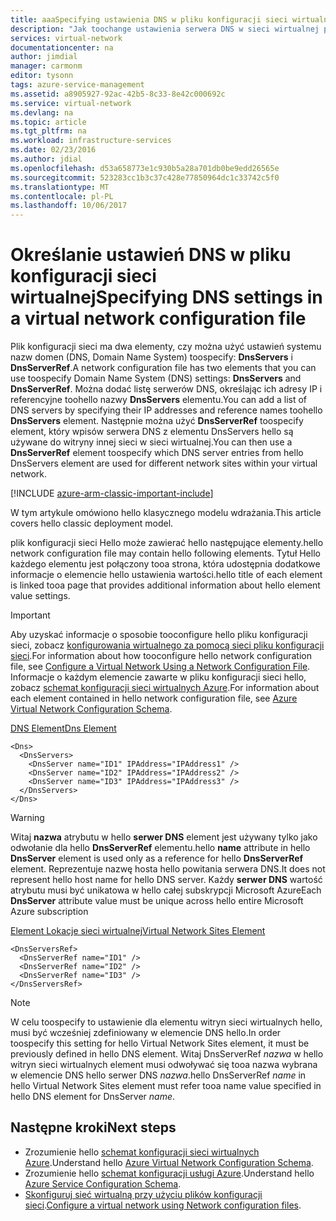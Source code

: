```yaml
---
title: aaaSpecifying ustawienia DNS w pliku konfiguracji sieci wirtualnej | Dokumentacja firmy Microsoft
description: "Jak toochange ustawienia serwera DNS w sieci wirtualnej przy użyciu konfiguracji sieci wirtualnej dla plików w hello klasycznego modelu wdrażania"
services: virtual-network
documentationcenter: na
author: jimdial
manager: carmonm
editor: tysonn
tags: azure-service-management
ms.assetid: a8905927-92ac-42b5-8c33-8e42c000692c
ms.service: virtual-network
ms.devlang: na
ms.topic: article
ms.tgt_pltfrm: na
ms.workload: infrastructure-services
ms.date: 02/23/2016
ms.author: jdial
ms.openlocfilehash: d53a658773e1c930b5a28a701db0be9edd26565e
ms.sourcegitcommit: 523283cc1b3c37c428e77850964dc1c33742c5f0
ms.translationtype: MT
ms.contentlocale: pl-PL
ms.lasthandoff: 10/06/2017
---
```

# <a name="specifying-dns-settings-in-a-virtual-network-configuration-file"></a><span data-ttu-id="1c3b4-103">Określanie ustawień DNS w pliku konfiguracji sieci wirtualnej</span><span class="sxs-lookup"><span data-stu-id="1c3b4-103">Specifying DNS settings in a virtual network configuration file</span></span>
<span data-ttu-id="1c3b4-104">Plik konfiguracji sieci ma dwa elementy, czy można użyć ustawień systemu nazw domen (DNS, Domain Name System) toospecify: **DnsServers** i **DnsServerRef**.</span><span class="sxs-lookup"><span data-stu-id="1c3b4-104">A network configuration file has two elements that you can use toospecify Domain Name System (DNS) settings: **DnsServers** and **DnsServerRef**.</span></span> <span data-ttu-id="1c3b4-105">Można dodać listę serwerów DNS, określając ich adresy IP i referencyjne toohello nazwy **DnsServers** elementu.</span><span class="sxs-lookup"><span data-stu-id="1c3b4-105">You can add a list of DNS servers by specifying their IP addresses and reference names toohello **DnsServers** element.</span></span> <span data-ttu-id="1c3b4-106">Następnie można użyć **DnsServerRef** toospecify element, który wpisów serwera DNS z elementu DnsServers hello są używane do witryny innej sieci w sieci wirtualnej.</span><span class="sxs-lookup"><span data-stu-id="1c3b4-106">You can then use a **DnsServerRef** element toospecify which DNS server entries from hello DnsServers element are used for different network sites within your virtual network.</span></span>

[!INCLUDE [azure-arm-classic-important-include](../../includes/azure-arm-classic-important-include.md)]

<span data-ttu-id="1c3b4-107">W tym artykule omówiono hello klasycznego modelu wdrażania.</span><span class="sxs-lookup"><span data-stu-id="1c3b4-107">This article covers hello classic deployment model.</span></span>

<span data-ttu-id="1c3b4-108">plik konfiguracji sieci Hello może zawierać hello następujące elementy.</span><span class="sxs-lookup"><span data-stu-id="1c3b4-108">hello network configuration file may contain hello following elements.</span></span> <span data-ttu-id="1c3b4-109">Tytuł Hello każdego elementu jest połączony tooa strona, która udostępnia dodatkowe informacje o elemencie hello ustawienia wartości.</span><span class="sxs-lookup"><span data-stu-id="1c3b4-109">hello title of each element is linked tooa page that provides additional information about hello element value settings.</span></span>

> [!IMPORTANT]
> <span data-ttu-id="1c3b4-110">Aby uzyskać informacje o sposobie tooconfigure hello pliku konfiguracji sieci, zobacz [konfigurowania wirtualnego za pomocą sieci pliku konfiguracji sieci](virtual-networks-using-network-configuration-file.md).</span><span class="sxs-lookup"><span data-stu-id="1c3b4-110">For information about how tooconfigure hello network configuration file, see [Configure a Virtual Network Using a Network Configuration File](virtual-networks-using-network-configuration-file.md).</span></span> <span data-ttu-id="1c3b4-111">Informacje o każdym elemencie zawarte w pliku konfiguracji sieci hello, zobacz [schemat konfiguracji sieci wirtualnych Azure](https://msdn.microsoft.com/library/azure/jj157100.aspx).</span><span class="sxs-lookup"><span data-stu-id="1c3b4-111">For information about each element contained in hello network configuration file, see [Azure Virtual Network Configuration Schema](https://msdn.microsoft.com/library/azure/jj157100.aspx).</span></span>
> 
> 

[<span data-ttu-id="1c3b4-112">DNS Element</span><span class="sxs-lookup"><span data-stu-id="1c3b4-112">Dns Element</span></span>](http://go.microsoft.com/fwlink/?LinkId=248093)

    <Dns>
      <DnsServers>
        <DnsServer name="ID1" IPAddress="IPAddress1" />
        <DnsServer name="ID2" IPAddress="IPAddress2" />
        <DnsServer name="ID3" IPAddress="IPAddress3" />
      </DnsServers>
    </Dns>

> [!WARNING]
> <span data-ttu-id="1c3b4-113">Witaj **nazwa** atrybutu w hello **serwer DNS** element jest używany tylko jako odwołanie dla hello **DnsServerRef** elementu.</span><span class="sxs-lookup"><span data-stu-id="1c3b4-113">hello **name** attribute in hello **DnsServer** element is used only as a reference for hello **DnsServerRef** element.</span></span> <span data-ttu-id="1c3b4-114">Reprezentuje nazwę hosta hello powitania serwera DNS.</span><span class="sxs-lookup"><span data-stu-id="1c3b4-114">It does not represent hello host name for hello DNS server.</span></span> <span data-ttu-id="1c3b4-115">Każdy **serwer DNS** wartość atrybutu musi być unikatowa w hello całej subskrypcji Microsoft Azure</span><span class="sxs-lookup"><span data-stu-id="1c3b4-115">Each **DnsServer** attribute value must be unique across hello entire Microsoft Azure subscription</span></span>
> 
> 

[<span data-ttu-id="1c3b4-116">Element Lokacje sieci wirtualnej</span><span class="sxs-lookup"><span data-stu-id="1c3b4-116">Virtual Network Sites Element</span></span>](http://go.microsoft.com/fwlink/?LinkId=248093)

    <DnsServersRef>
      <DnsServerRef name="ID1" />
      <DnsServerRef name="ID2" />
      <DnsServerRef name="ID3" />
    </DnsServersRef>

> [!NOTE]
> <span data-ttu-id="1c3b4-117">W celu toospecify to ustawienie dla elementu witryn sieci wirtualnych hello, musi być wcześniej zdefiniowany w elemencie DNS hello.</span><span class="sxs-lookup"><span data-stu-id="1c3b4-117">In order toospecify this setting for hello Virtual Network Sites element, it must be previously defined in hello DNS element.</span></span> <span data-ttu-id="1c3b4-118">Witaj DnsServerRef *nazwa* w hello witryn sieci wirtualnych element musi odwoływać się tooa nazwa wybrana w elemencie DNS hello serwer DNS *nazwa*.</span><span class="sxs-lookup"><span data-stu-id="1c3b4-118">hello DnsServerRef *name* in hello Virtual Network Sites element must refer tooa name value specified in hello DNS element for DnsServer *name*.</span></span>
> 
> 

## <a name="next-steps"></a><span data-ttu-id="1c3b4-119">Następne kroki</span><span class="sxs-lookup"><span data-stu-id="1c3b4-119">Next steps</span></span>
* <span data-ttu-id="1c3b4-120">Zrozumienie hello [schemat konfiguracji sieci wirtualnych Azure](http://go.microsoft.com/fwlink/?LinkId=248093).</span><span class="sxs-lookup"><span data-stu-id="1c3b4-120">Understand hello [Azure Virtual Network Configuration Schema](http://go.microsoft.com/fwlink/?LinkId=248093).</span></span>
* <span data-ttu-id="1c3b4-121">Zrozumienie hello [schemat konfiguracji usługi Azure](https://msdn.microsoft.com/library/windowsazure/ee758710).</span><span class="sxs-lookup"><span data-stu-id="1c3b4-121">Understand hello [Azure Service Configuration Schema](https://msdn.microsoft.com/library/windowsazure/ee758710).</span></span>
* <span data-ttu-id="1c3b4-122">[Skonfiguruj sieć wirtualną przy użyciu plików konfiguracji sieci](virtual-networks-using-network-configuration-file.md).</span><span class="sxs-lookup"><span data-stu-id="1c3b4-122">[Configure a virtual network using Network configuration files](virtual-networks-using-network-configuration-file.md).</span></span>

